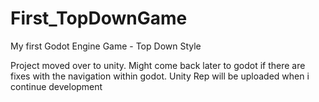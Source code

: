 # First_TopDownGame
My first Godot Engine Game - Top Down Style

Project moved over to unity. Might come back later to godot if there are fixes with the navigation within godot. 
Unity Rep will be uploaded when i continue development
